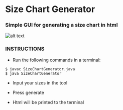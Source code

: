 # Size Chart Generator

### Simple GUI for generating a size chart in html

![alt text](https://raw.githubusercontent.com/dejesus2010/SizeChartGenerator/master/screenshot.png)

### INSTRUCTIONS

- Run the following commands in a terminal:
```
$ javac SizeChartGenerator.java
$ java SizeChartGenerator
```

- Input your sizes in the tool

- Press generate

- Html will be printed to the terminal
